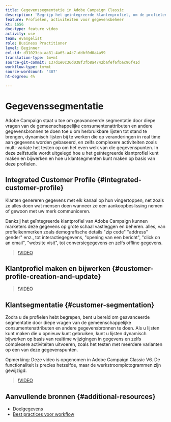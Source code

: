 ```yaml
---
title: Gegevenssegmentatie in Adobe Campaign Classic
description: 'Begrijp het geïntegreerde klantenprofiel, om de profielen tot stand te brengen en bij te werken en hoe te om klantensegmenten tot stand te brengen die op deze profielen worden gebaseerd. '
feature: Profielen, activiteiten voor gegevensbeheer
kt: 1656
doc-type: feature video
activity: use
team: evangelist
role: Business Practitioner
level: Beginner
exl-id: d31023ca-aa81-4a65-a4c7-ddbf0d0a4a99
translation-type: tm+mt
source-git-commit: 137d1e0c36d038f3fb8a4742bafef6fbac96f41d
workflow-type: tm+mt
source-wordcount: '307'
ht-degree: 4%

---
```


# Gegevenssegmentatie

Adobe Campaign staat u toe om geavanceerde segmentatie door diepe vragen van de gemeenschappelijke consumentenattributen en andere gegevensbronnen te doen toe u om herbruikbare lijsten tot stand te brengen, dynamisch lijsten bij te werken die op veranderingen in real time aan gegevens worden gebaseerd, en zelfs complexere activiteiten zoals multi-variate het testen op om het even welk van die gegevenspunten. In deze zelfstudie wordt uitgelegd hoe u het geïntegreerde klantprofiel kunt maken en bijwerken en hoe u klantsegmenten kunt maken op basis van deze profielen.

## Integrated Customer Profile {#integrated-customer-profile}

Klanten genereren gegevens met elk kanaal op hun vingertoppen, net zoals ze alles doen wat mensen doen wanneer ze een aankoopbeslissing nemen of gewoon met uw merk communiceren.

Dankzij het geïntegreerde klantprofiel van Adobe Campaign kunnen marketers deze gegevens op grote schaal vastleggen en beheren. alles, van profielkenmerken zoals demografische details &quot;zip code&quot; &quot;address&quot; gender&quot; enz., tot interactiegegevens, &quot;opening van een bericht&quot;, &quot;click on an email&quot;, &quot;website visit&quot;, tot conversiegegevens en zelfs offline gegevens.

>[!VIDEO](https://video.tv.adobe.com/v/23629?quality=12)

## Klantprofiel maken en bijwerken {#customer-profile-creation-and-update}

>[!VIDEO](https://video.tv.adobe.com/v/23632?quality=12)

## Klantsegmentatie {#customer-segmentation}

Zodra u de profielen hebt begrepen, bent u bereid om geavanceerde segmentatie door diepe vragen van de gemeenschappelijke consumentenattributen en andere gegevensbronnen te doen. Als u lijsten kunt maken die u opnieuw kunt gebruiken, kunt u lijsten dynamisch bijwerken op basis van realtime wijzigingen in gegevens en zelfs complexere activiteiten uitvoeren, zoals het testen met meerdere varianten op een van deze gegevenspunten.

Opmerking: Deze video is opgenomen in Adobe Campaign Classic V6. De functionaliteit is precies hetzelfde, maar de werkstroompictogrammen zijn gewijzigd.

>[!VIDEO](https://video.tv.adobe.com/v/23635?quality=12)

## Aanvullende bronnen {#additional-resources}

* [Doelgegevens](https://docs.adobe.com/content/help/en/campaign-classic/using/automating-with-workflows/general-operation/targeting-data.html)
* [Best practices voor workflow](https://docs.adobe.com/content/help/nl/campaign-classic/using/automating-with-workflows/general-operation/workflow-best-practices.html)
